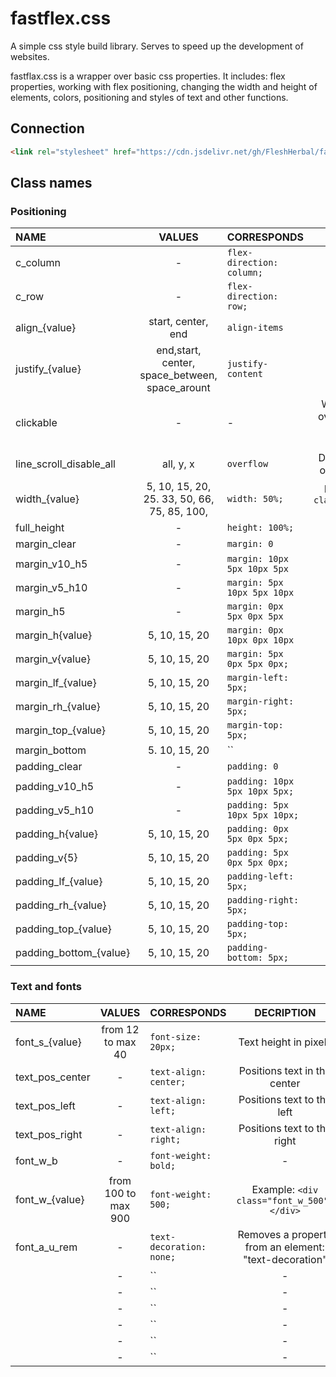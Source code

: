 # fastflex.css
A simple css style build library. Serves to speed up the development of websites.

fastflax.css is a wrapper over basic css properties. It includes: flex properties, working with flex positioning, changing the width and height of elements, colors, positioning and styles of text and other functions.

## Connection

```HTML
<link rel="stylesheet" href="https://cdn.jsdelivr.net/gh/FleshHerbal/fastflex.css@c340886dd0cd646d9891b875aed11ef10ed95550/fastflex.css"> 
```

## Class names
### Positioning
| NAME | VALUES | CORRESPONDS | DECRIPTION |
|:----------------|:---------:|:----------------|:----------------:|
| c_column | - | `flex-direction: column;` | - |
| c_row | - | `flex-direction: row;` | - |
| align_{value} | start, center, end | `align-items` | - |
| justify_{value} | end,start, center, space_between, space_arount | `justify-content` | - |
| clickable | - | - | When hovering over an element, creates transparency |
| line_scroll_disable_all | all, y, x | `overflow` | Disable scrolling on certain sides |
| width_{value} | 5, 10, 15, 20, 25. 33, 50, 66, 75, 85, 100, | `width: 50%;` | Example: `<div class="width_33"></div>` |
| full_height | - | `height: 100%;` | - |
| margin_clear | - | `margin: 0` | - |
| margin_v10_h5 | - | `margin: 10px 5px 10px 5px` | - |
| margin_v5_h10 | - | `margin: 5px 10px 5px 10px` | - |
| margin_h5 | - | `margin: 0px 5px 0px 5px` | - |
| margin_h{value} | 5, 10, 15, 20 | `margin: 0px 10px 0px 10px` | - |
| margin_v{value} |  5, 10, 15, 20 | `margin: 5px 0px 5px 0px;` | - |
| margin_lf_{value} | 5, 10, 15, 20 | `margin-left: 5px;` | - |
| margin_rh_{value} | 5, 10, 15, 20 | `margin-right: 5px;` | - |
| margin_top_{value} | 5, 10, 15, 20 | `margin-top: 5px;` | - |
| margin_bottom | 5. 10, 15, 20 | `` | - |
| padding_clear | - | `padding: 0` | - |
| padding_v10_h5 | - | `padding: 10px 5px 10px 5px;` | - |
| padding_v5_h10 | - | `padding: 5px 10px 5px 10px;` | - |
| padding_h{value} | 5, 10, 15, 20 | `padding: 0px 5px 0px 5px;` | - |
| padding_v{5} | 5, 10, 15, 20 | `padding: 5px 0px 5px 0px;` | - |
| padding_lf_{value} | 5, 10, 15, 20 | `padding-left: 5px;` | - |
| padding_rh_{value} | 5, 10, 15, 20 | `padding-right: 5px;` | - |
| padding_top_{value} | 5, 10, 15, 20 | `padding-top: 5px;` | - |
| padding_bottom_{value} | 5, 10, 15, 20 | `padding-bottom: 5px;` | - |

### Text and fonts
| NAME | VALUES | CORRESPONDS | DECRIPTION |
|:----------------|:---------:|:----------------|:----------------:|
| font_s_{value} | from 12 to max 40 | `font-size: 20px;` | Text height in pixels |
| text_pos_center | - | `text-align: center;` | Positions text in the center |
| text_pos_left | - | `text-align: left;` | Positions text to the left |
| text_pos_right | - | `text-align: right;` | Positions text to the right |
| font_w_b | - | `font-weight: bold;` | - |
| font_w_{value} | from 100 to max 900 | `font-weight: 500;` | Example: `<div class="font_w_500"></div>` |
| font_a_u_rem | - | `text-decoration: none;` | Removes a property from an element: "text-decoration" |
|  | - | `` | - |
|  | - | `` | - |
|  | - | `` | - |
|  | - | `` | - |
|  | - | `` | - |
|  | - | `` | - |

